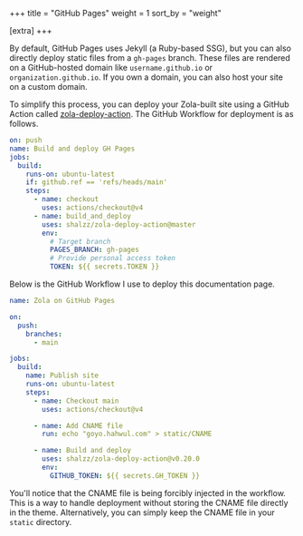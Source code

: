 +++
title = "GitHub Pages"
weight = 1
sort_by = "weight"

[extra]
+++

By default, GitHub Pages uses Jekyll (a Ruby-based SSG), but you can also directly deploy static files from a `gh-pages` branch. These files are rendered on a GitHub-hosted domain like `username.github.io` or `organization.github.io`. If you own a domain, you can also host your site on a custom domain.

To simplify this process, you can deploy your Zola-built site using a GitHub Action called [zola-deploy-action](https://github.com/shalzz/zola-deploy-action). The GitHub Workflow for deployment is as follows.

```yaml
on: push
name: Build and deploy GH Pages
jobs:
  build:
    runs-on: ubuntu-latest
    if: github.ref == 'refs/heads/main'
    steps:
      - name: checkout
        uses: actions/checkout@v4
      - name: build_and_deploy
        uses: shalzz/zola-deploy-action@master
        env:
          # Target branch
          PAGES_BRANCH: gh-pages
          # Provide personal access token
          TOKEN: ${{ secrets.TOKEN }}
```

Below is the GitHub Workflow I use to deploy this documentation page.

```yaml
name: Zola on GitHub Pages

on:
  push:
    branches:
      - main

jobs:
  build:
    name: Publish site
    runs-on: ubuntu-latest
    steps:
      - name: Checkout main
        uses: actions/checkout@v4

      - name: Add CNAME file
        run: echo "goyo.hahwul.com" > static/CNAME

      - name: Build and deploy
        uses: shalzz/zola-deploy-action@v0.20.0
        env:
          GITHUB_TOKEN: ${{ secrets.GH_TOKEN }}
```

You'll notice that the CNAME file is being forcibly injected in the workflow. This is a way to handle deployment without storing the CNAME file directly in the theme. Alternatively, you can simply keep the CNAME file in your `static` directory.
